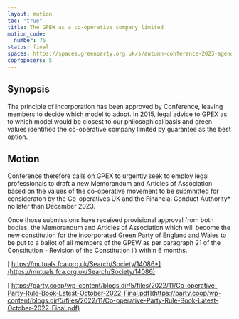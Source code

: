 ```yaml
---
layout: motion
toc: "true"
title: The GPEW as a co-operative company limited
motion_code:
  number: 75
status: final
spaces: https://spaces.greenparty.org.uk/s/autumn-conference-2023-agenda-forum/post/post/view?id=10700
coproposers: 5
---
```

## **Synopsis**

The principle of incorporation has been approved by Conference, leaving members to decide which model to adopt. In 2015, legal advice to GPEX as to which model would be closest to our philosophical basis and green values identified the co-operative company limited by guarantee as the best option.

## **Motion**

Conference therefore calls on GPEX to urgently seek to employ legal professionals to draft a new Memorandum and Articles of Association based on the values of the co-operative movement to be submnitted for consideraton by the Co-operatives UK and the Financial Conduct Authority* no later than December 2023.

Once those submissions have received provisional approval from both bodies, the Memorandum and Articles of Association which will become the new constitution for the incorporated Green Party of England and Wales to be put to a ballot of all members of the GPEW as per paragraph 21 of the Constitution - Revision of the Constitution ii) within 6 months.

[ https://mutuals.fca.org.uk/Search/Society/14086*](https://mutuals.fca.org.uk/Search/Society/14086)

[ https://party.coop/wp-content/blogs.dir/5/files/2022/11/Co-operative-Party-Rule-Book-Latest-October-2022-Final.pdf](https://party.coop/wp-content/blogs.dir/5/files/2022/11/Co-operative-Party-Rule-Book-Latest-October-2022-Final.pdf)